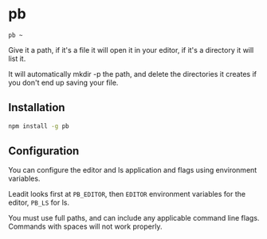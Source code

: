 pb
=============

`pb ~`

Give it a path, if it's a file it will open it in your editor, if it's a directory it will list it.

It will automatically mkdir -p the path, and delete the directories it creates if you don't
end up saving your file.

Installation
------------

````bash
npm install -g pb
````

Configuration
-------------

You can configure the editor and ls application and flags using environment variables.

Leadit looks first at `PB_EDITOR`, then `EDITOR` environment variables for the editor,
`PB_LS` for ls.

You must use full paths, and can include any applicable command line flags.  Commands with 
spaces will not work properly.

